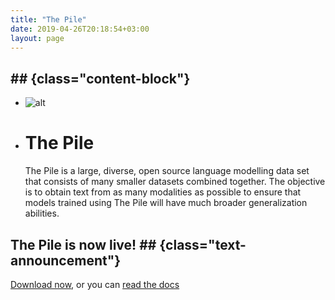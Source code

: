```yaml
---
title: "The Pile"
date: 2019-04-26T20:18:54+03:00
layout: page
---
```


##  ## {class="content-block"}
- ![alt](../../images/art43.png)
- # The Pile
    The Pile is a large, diverse, open source language modelling data set that consists of many smaller datasets combined together. The objective is to obtain text from as many modalities as possible to ensure that models trained using The Pile will have much broader generalization abilities.


## The Pile is now live! ## {class="text-announcement"}
[Download now](https://pile.eleuther.ai/), or you can [read the docs](https://pile.eleuther.ai/paper.pdf)

